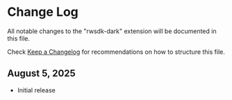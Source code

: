 # Change Log

All notable changes to the "rwsdk-dark" extension will be documented in this file.

Check [Keep a Changelog](http://keepachangelog.com/) for recommendations on how to structure this file.

## August 5, 2025

- Initial release
